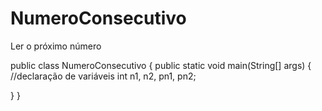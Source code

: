 # NumeroConsecutivo
Ler o próximo número

public class NumeroConsecutivo {
    public static void main(String[] args) {
      //declaração de variáveis
     int n1, n2, pn1, pn2;
     
  }
}
